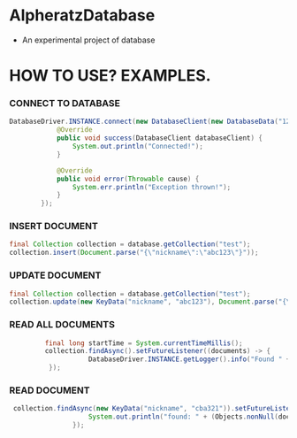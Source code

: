 # AlpheratzDatabase
- An experimental project of database

# HOW TO USE? EXAMPLES.

### CONNECT TO DATABASE

```java
DatabaseDriver.INSTANCE.connect(new DatabaseClient(new DatabaseData("127.0.0.1", 2139, new DatabaseUser("root", "none"))), new ConnectCallback() {
            @Override
            public void success(DatabaseClient databaseClient) {
                System.out.println("Connected!");
            }

            @Override
            public void error(Throwable cause) {
                System.err.println("Exception thrown!");
            }
        });
```

### INSERT DOCUMENT
```java
final Collection collection = database.getCollection("test");
collection.insert(Document.parse("{\"nickname\":\"abc123\"}"));
```

### UPDATE DOCUMENT
```java
final Collection collection = database.getCollection("test");
collection.update(new KeyData("nickname", "abc123"), Document.parse("{\"nickname\":\"cba321\"}"));
```

### READ ALL DOCUMENTS
```java
         final long startTime = System.currentTimeMillis();
         collection.findAsync().setFutureListener((documents) -> {
                    DatabaseDriver.INSTANCE.getLogger().info("Found " + documents.size() + " documents in " + (System.currentTimeMillis() - startTime) + " ms.");
		  });
```
		  
### READ DOCUMENT
```java
 collection.findAsync(new KeyData("nickname", "cba321")).setFutureListener((document) -> {
                    System.out.println("found: " + (Objects.nonNull(document) ? document.toString() : "null"));
                });
```
